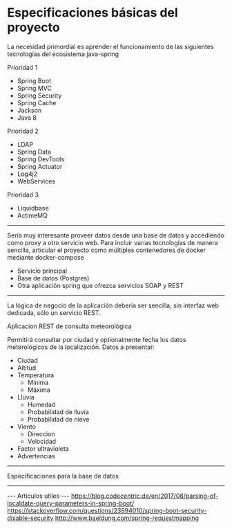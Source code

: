 # Especificaciones básicas del proyecto

La necesidad primordial es aprender el funcionamiento de las siguientes tecnologías
del ecosistema java-spring

Prioridad 1
* Spring Boot
* Spring MVC
* Spring Security
* Spring Cache
* Jackson
* Java 8

Prioridad 2
* LDAP
* Spring Data
* Spring DevTools
* Spring Actuator
* Log4j2
* WebServices

Prioridad 3
* Liquidbase
* ActimeMQ

---------------

Sería muy interesante proveer datos desde una base de datos y accediendo como proxy
a otro servicio web. Para incluir varias tecnologías de manera sencilla, articular el
proyecto como múltiples contenedores de docker mediante docker-compose

* Servicio principal
* Base de datos (Postgres)
* Otra aplicación spring que ofrezca servicios SOAP y REST

---------------

La lógica de negocio de la aplicación debería ser sencilla, sin interfaz web dedicada,
sólo un servicio REST.

Aplicacion REST de consulta meteorológica

Permitirá consultar por ciudad y optionalmente fecha los datos meterológicos de la
localización. Datos a presentar:

* Ciudad
* Altitud
* Temperatura 
    * Mínima
    * Máxima
* Lluvia
    * Humedad
    * Probabilidad de lluvia
    * Probabilidad de nieve
* Viento
    * Direccion
    * Velocidad
* Factor ultravioleta
* Advertencias

------------------

Especificaciones para la base de datos




------------------

--- Articulos utiles ---
https://blog.codecentric.de/en/2017/08/parsing-of-localdate-query-parameters-in-spring-boot/
https://stackoverflow.com/questions/23894010/spring-boot-security-disable-security
http://www.baeldung.com/spring-requestmapping







